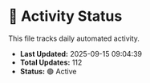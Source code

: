 # 🤖 Activity Status

This file tracks daily automated activity.

- **Last Updated:** 2025-09-15 09:04:39
- **Total Updates:** 112
- **Status:** 🟢 Active
